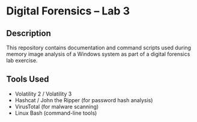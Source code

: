 # Digital Forensics – Lab 3

## Description
This repository contains documentation and command scripts used during memory image analysis of a Windows system as part of a digital forensics lab exercise.

## Tools Used
- Volatility 2 / Volatility 3
- Hashcat / John the Ripper (for password hash analysis)
- VirusTotal (for malware scanning)
- Linux Bash (command-line tools)
